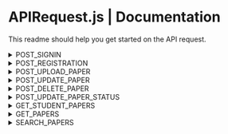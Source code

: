 # APIRequest.js | Documentation

This readme should help you get started on the API request.

<details>
<summary>POST_SIGNIN</summary>

### This endpoint is used for authenticating users during the sign-in process.
 
### POST Paramaters:
- `username`
- `password`
 
### Successful Sign-in Response:
```json
{
    "is-success": true,         /* Indicates whether the sign-in was successful (true/false). */
    "user-profile": {
        "id": 1,                 // User's ID in the database, used for transactions.
        "id-number": 12345678,   // Student or faculty ID number. For students, this is required. The format depends on the backend and is displayed as is in the UI.
        "user-type": "student",  // Type of user: "faculty" or "student". Used for routing on faculty and student home pages.
        "first-name": "Bruce",   // User's first name.
        "last-name": "Wayne",    // User's last name.
        "email": "batman@dc.com" // User's email address.
    },
    "message": null              // Expected to be null when sign-in is successful.
}

```

### Failed Sign-in Response:
```bash
{
    "is-success": false,
    "user-profile": null,           // Expected to be null when unsuccessful.
    "message": "The error message"  // The error message. Please ensure simplicity and clarity.
}

```

</details>
<details>
<summary>POST_REGISTRATION</summary>
<br/>
 
**POST Paramaters:**

- usertype - 'student' or 'faculty'. Take note that this is all in lowercase.
- idnumber - Optional for faculty, required for student.
- firstname
- lastname
- username
- password

This constant stores the URL used for making POST requests to register a user account.

When registration is successfull, the following JSON data is the expected result. The expected result is similar when signing in.

```bash
{
    "is-success": true,         // Indicates whether the sign-in was successful (true/false).
    "user-profile": {
        "id": 1,                 // User's ID in the database, used for transactions.
        "id-number": 12345678,   // Student or faculty ID number. For students, this is required. The format depends on the backend and is displayed as is in the UI.
        "user-type": "student",  // Type of user: "faculty" or "student". Used for routing on faculty and student home pages.
        "first-name": "Bruce",   // User's first name.
        "last-name": "Wayne",    // User's last name.
        "email": "batman@dc.com" // User's email address.
    },
    "message": null              // Expected to be null when sign-in is successful.
}

```

When registration is failed, the following JSON data is the expected result. The expected result is also similar when signing in.

```bash
{
    "is-success": false,
    "user-profile": null,           // Expected to be null when unsuccessful.
    "message": "The error message"  // The error message. Please ensure simplicity and clarity.
}

```

</details>
<details>
<summary>POST_UPLOAD_PAPER</summary>
<br/>
 
**POST Paramaters:**

- userid - The user id of student in database. Take note that this is not the ID Number of the student.
- title
- abstract
- authors - Take note that this is string separated by commas. Backend should be the one to split and process this data.
- keywords - Take note that this is string separated by commas. Backend should be the one to split and process this data.
- pdf - Ignore this for now, do not process this.

This constant stores the URL used for making POST requests to upload the paper of student for approval.

When upload is successfull, the following JSON data is the expected result.

```bash
{
  "is-success": true,
  "message": null, //error message is expected to be null if succesfull.
  "user-paper": {
    "id": 13,
    "image-url": "", // leave this empty for now.
    "title": "The PageRank citation ranking: Bringing order to the web",
    "authors": [
      { "user-id": 5, "name": "PLOS ONE" },
      { "user-id": 5, "name": "PLOS ONE" },
      //other author here...
    ],
    "date-published": "1999-01-29", //The current date in this format.
    "rates": 0,
    "likes": 0,
    "views": 0,
    "status": "pending", //This should be pending as always after uploading the paper.
    "keywords": [
      {"id": 1, "name": "PageRank"},
      {"id": 2, "name": "Google Search Algorithm"},
      //other keywords here...
    ],
    "abstract": "The abstract of this paper."
  }
}

```

When upload is failed, the following JSON data is the expected result.

```bash
{
    "is-success": false,
    "user-paper": null,           // Expected to be null when unsuccessful.
    "message": "The error message"  // The error message. Please ensure simplicity and clarity.
}

```

</details>

<details>
<summary>POST_UPDATE_PAPER</summary>
<br/>
 
**POST Paramaters:**

- paperid - The id of the paper in database.
- title
- abstract
- authors - Take note that this is string separated by commas. Backend should be the one to split and process this data.
- keywords - Take note that this is string separated by commas. Backend should be the one to split and process this data.

This constant stores the URL used for making POST requests to update the content of the paper of student.

When update is successfull, the following JSON data is the expected result. Note that the result is similar to POST_UPLOAD_PAPER.

```bash
{
  "is-success": true,
  "message": null, //error message is expected to be null if succesfull.
  "user-paper": {
    "id": 13,
    "image-url": "", // leave this empty for now.
    "title": "The PageRank citation ranking: Bringing order to the web",
    "authors": [
      { "user-id": 5, "name": "PLOS ONE" },
      { "user-id": 5, "name": "PLOS ONE" },
      //other author here...
    ],
    "date-published": "1999-01-29",
    "rates": 0,
    "likes": 0,
    "views": 0,
    "status": "pending",
    "keywords": [
      {"id": 1, "name": "PageRank"},
      {"id": 2, "name": "Google Search Algorithm"},
      //other keywords here...
    ],
    "abstract": "The abstract of this paper."
  }
}

```

When update is failed, the following JSON data is the expected result. Note that the result is similar to POST_UPLOAD_PAPER.

```bash
{
    "is-success": false,
    "user-paper": null,           // Expected to be null when unsuccessful.
    "message": "The error message"  // The error message. Please ensure simplicity and clarity.
}

```

</details>

<details>
<summary>POST_DELETE_PAPER</summary>
<br/>
 
**POST Paramaters:**

- paperid - The id of the paper in database.

This constant stores the URL used for making POST requests to delete the paper of student.

When delete is successfull, the following JSON data is the expected result.

```bash
{
    "is-success": true,
    "message": null //message is expected to be null on success.
}

```

When deleting paper failed, the following JSON data is the expected result.

```bash
{
    "is-success": false,
    "message": "The error message"  // The error message. Please ensure simplicity and clarity.
}

```

</details>

<details>
<summary>POST_UPDATE_PAPER_STATUS</summary>
<br/>
 
**POST Paramaters:**

- paperid - The id of the paper in database.
- status - The status of the paper ('pending', 'approved', 'declined').

This constant stores the URL used for making POST requests to update the status of the paper of student.

When update of status is successfull, the following JSON data is the expected result.

```bash
{
    "is-success": true,
    "message": null //message is expected to be null on success.
}

```

When updating the status of paper failed, the following JSON data is the expected result.

```bash
{
    "is-success": false,
    "message": "The error message"  // The error message. Please ensure simplicity and clarity.
}

```

</details>

<details>
<summary>GET_STUDENT_PAPERS</summary>
<br/>
 
**POST Paramaters:**

- userid - The id of the user in database.

This constant stores the URL used for making POST requests to retrieve all the paper of specific student.

When fetching is successfull, the following JSON data is the expected result.

```bash
{
  "is-success": true,
  "message": null,
  "user-papers": [
    {
      "id": 1,
      "image-url": "", //leave this empty for now.
      "title": "Public Availability of Published Research Data in High-Impact Journals",
      "authors": [
        { "user-id": 1, "name": "Alawi A. Alsheikh-Ali" },
        { "user-id": 2, "name": "Waqas Qureshi" },
        //other authors...
      ],
      "date-published": "2011-09-07",
      "rates": 4.5,
      "likes": 200,
      "views": 1111,
      "status": "approved",
      "keywords": [
        {"id": 1, "name": "Research Data"},
        //other keywords...
      ],
      "abstract": "This abstract of this paper"
    },
    {
      "id": 2,
      "image-url": "", //leave this empty for now.
      "title": "Data Availability",
      "authors": [
        { "user-id": 5, "name": "PLOS ONE" }
        //other authors...
      ],
      "date-published": "2021-08-04",
      "rates": 4.7,
      "likes": 150,
      "views": 3400,
      "status": "approved",
      "keywords": [
        {"id": 6, "name": "Data Availability"},
        {"id": 7, "name": "Open Data"},
        //other keywords...
      ],
      "abstract": "The abstract of this paper"
    }
    //other papers here...
  ]
}

```

When fetching failed, the following JSON data is the expected result.

```bash
{
    "is-success": false,
    "user-papers": null,             // Expected to be null when unsuccessful.
    "message": "The error message"  // The error message. Please ensure simplicity and clarity.
}

```

</details>

<details>
<summary>GET_PAPERS</summary>
<br/>
 
**POST Paramaters:**

- quantity - The quantity of papers to be fetch.
- sortby - Not sure how to utilize this for now. Sort the result into the latest uppload based on date for now.
- status - The status of papers to be retrieve ('pending', 'approved', 'declined')

This constant stores the URL used for making POST requests to retrieve papers based on the number of quantity and its status.

When fetching is successfull, the following JSON data is the expected result.

```bash
{
  "is-success": true,
  "message": null,
  "user-papers": [
    {
      "id": 1,
      "image-url": "", //leave this empty for now.
      "title": "Public Availability of Published Research Data in High-Impact Journals",
      "authors": [
        { "user-id": 1, "name": "Alawi A. Alsheikh-Ali" },
        { "user-id": 2, "name": "Waqas Qureshi" },
        //other authors...
      ],
      "date-published": "2011-09-07",
      "rates": 4.5,
      "likes": 200,
      "views": 1111,
      "status": "approved",
      "keywords": [
        {"id": 1, "name": "Research Data"},
        //other keywords...
      ],
      "abstract": "This abstract of this paper"
    },
    {
      "id": 2,
      "image-url": "", //leave this empty for now.
      "title": "Data Availability",
      "authors": [
        { "user-id": 5, "name": "PLOS ONE" }
        //other authors...
      ],
      "date-published": "2021-08-04",
      "rates": 4.7,
      "likes": 150,
      "views": 3400,
      "status": "approved",
      "keywords": [
        {"id": 6, "name": "Data Availability"},
        {"id": 7, "name": "Open Data"},
        //other keywords...
      ],
      "abstract": "The abstract of this paper"
    }
    //other papers here...
  ]
}

```

When fetching failed, the following JSON data is the expected result.

```bash
{
    "is-success": false,
    "user-papers": null,             // Expected to be null when unsuccessful.
    "message": "The error message"  // The error message. Please ensure simplicity and clarity.
}

```

</details>

<details>
<summary>SEARCH_PAPERS</summary>
<br/>
 
**POST Paramaters:**

- query - The string to search. This could be a title, abstract, keywords, and authors. Backend should look into these four entity.
- status - The status of papers to be search ('pending', 'approved', 'declined')
- filter - not sure how to utilize this for now. ignore this for now.

This constant stores the URL used for making POST requests to search for papers based on the query and its status.

When fetching is successfull, the following JSON data is the expected result.

```bash
{
  "is-success": true,
  "message": null,
  "user-papers": [
    {
      "id": 1,
      "image-url": "", //leave this empty for now.
      "title": "Public Availability of Published Research Data in High-Impact Journals",
      "authors": [
        { "user-id": 1, "name": "Alawi A. Alsheikh-Ali" },
        { "user-id": 2, "name": "Waqas Qureshi" },
        //other authors...
      ],
      "date-published": "2011-09-07",
      "rates": 4.5,
      "likes": 200,
      "views": 1111,
      "status": "approved",
      "keywords": [
        {"id": 1, "name": "Research Data"},
        //other keywords...
      ],
      "abstract": "This abstract of this paper"
    },
    {
      "id": 2,
      "image-url": "", //leave this empty for now.
      "title": "Data Availability",
      "authors": [
        { "user-id": 5, "name": "PLOS ONE" }
        //other authors...
      ],
      "date-published": "2021-08-04",
      "rates": 4.7,
      "likes": 150,
      "views": 3400,
      "status": "approved",
      "keywords": [
        {"id": 6, "name": "Data Availability"},
        {"id": 7, "name": "Open Data"},
        //other keywords...
      ],
      "abstract": "The abstract of this paper"
    }
    //other papers here...
  ]
}

```

When fetching failed, the following JSON data is the expected result.

```bash
{
    "is-success": false,
    "user-papers": null,             // Expected to be null when unsuccessful.
    "message": "The error message"  // The error message. Please ensure simplicity and clarity.
}

```

</details>
